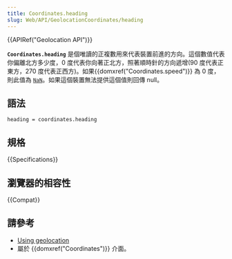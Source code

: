 ```yaml
---
title: Coordinates.heading
slug: Web/API/GeolocationCoordinates/heading
---
```


{{APIRef("Geolocation API")}}

**`Coordinates.heading`** 是個唯讀的正複數用來代表裝置前進的方向。這個數值代表你偏離北方多少度，0 度代表你向著正北方，照著順時針的方向遞增(90 度代表正東方，270 度代表正西方)。如果{{domxref("Coordinates.speed")}} 為 0 度，則此值為 [`NaN`](/zh-TW/docs/JavaScript/Reference/Global_Objects/NaN)。如果這個裝置無法提供這個值則回傳 null。

## 語法

```plain
heading = coordinates.heading
```

## 規格

{{Specifications}}

## 瀏覽器的相容性

{{Compat}}

## 請參考

- [Using geolocation](/zh-TW/docs/WebAPI/Using_geolocation)
- 屬於 {{domxref("Coordinates")}} 介面。
